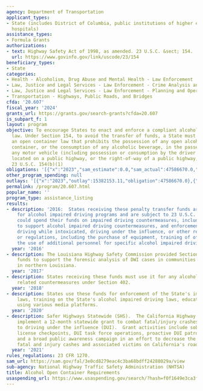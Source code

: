 ```yaml
---
agency: Department of Transportation
applicant_types:
- State (includes District of Columbia, public institutions of higher education and
  hospitals)
assistance_types:
- Formula Grants
authorizations:
- text: Highway Safety Act of 1998, as amended. 23 U.S.C. &sect; 154.
  url: https://www.govinfo.gov/link/uscode/23/154
beneficiary_types:
- State
categories:
- Health - Alcoholism, Drug Abuse and Mental Health - Law Enforcement
- Law, Justice and Legal Services - Law Enforcement - Crime Analysis and Data
- Law, Justice and Legal Services - Law Enforcement - Planning and Operations
- Transportation - Highways, Public Roads, and Bridges
cfda: '20.607'
fiscal_year: '2024'
grants_url: https://grants.gov/search-grants?cfda=20.607
is_subpart_f: 1
layout: program
objective: To encourage States to enact and enforce a compliant alcohol open container
  law. Under Section 154, to avoid the transfer of funds, a State must enact and enforce
  an open container law that prohibits the possession of any open alcoholic beverage
  container, or the consumption of any alcoholic beverage, in the passenger area of
  any motor vehicle (including possession or consumption by the driver of the vehicle)
  located on a public highway, or the right-of-way of a public highway, in the State.
  23 U.S.C. 154(b)(1)
obligations: '[{"x":"2023","sam_estimate":0.0,"sam_actual":47586670.0,"usa_spending_actual":47586670.0},{"x":"2024","sam_estimate":0.0,"sam_actual":61780320.0,"usa_spending_actual":-1236403.24},{"x":"2025","sam_estimate":0.0,"sam_actual":0.0,"usa_spending_actual":0.0}]'
other_program_spending: null
outlays: '[{"x":"2023","outlay":15382153.11,"obligation":47586670.0},{"x":"2024","outlay":0.0,"obligation":0.0},{"x":"2025","outlay":0.0,"obligation":0.0}]'
permalink: /program/20.607.html
popular_name: ''
program_type: assistance_listing
results:
- description: '2016:  States receiving these penalty transfer funds are designated
    for alcohol impaired driving programs and are subject to 23 U.S.C. Section 402.  They
    could spend their funds on impaired driving countermeasures, including paid media
    to support alcohol impaired driving countermeasures, and enforcement of laws prohibiting
    driving while intoxicated, driving under the influence, or other related laws
    or regulations, including the purchase of equipment, training of officers, and
    the use of additional personnel for specific alcohol impaired driving countermeasures.'
  year: '2016'
- description: The Louisiana Highway Safety Commission provided Section 154 grant
    funds to support the forensic analysis of DWI cases in communities across 29 parishes
    in northern Louisiana.
  year: '2017'
- description: States receiving these funds must use it for any alcohol impaired driving
    related countermeasures under Section 402.
  year: '2018'
- description: States use these funds for enforcement of the State's impaired driving
    laws, training on the State's alcohol impaired driving laws, educational promotions
    using various media platforms.
  year: '2020'
- description: Safer Highways Statewide (SHS).  The California Highway Patrol will
    implement a 12-month statewide grant to combat fatal/injury crashes attributed
    to driving under the influence (DUI).  Grant activities include sobriety/ driver
    license checkpoints, DUI task force operations, proactive DUI patrol operations,
    and a broad public awareness campaign in an effort to decrease the number of alcohol-involved
    fatal and injury cashes and associated victims on California's roadways.
  year: '2021'
rules_regulations: 23 CFR 1270.
sam_url: https://sam.gov/fal/3e0cd8279eac4c3ba68bdff24288029a/view
sub-agency: National Highway Traffic Safety Administration (NHTSA)
title: Alcohol Open Container Requirements
usaspending_url: https://www.usaspending.gov/search/?hash=f0f1649e3ca3fa68c7282794def2c57b
---
```

